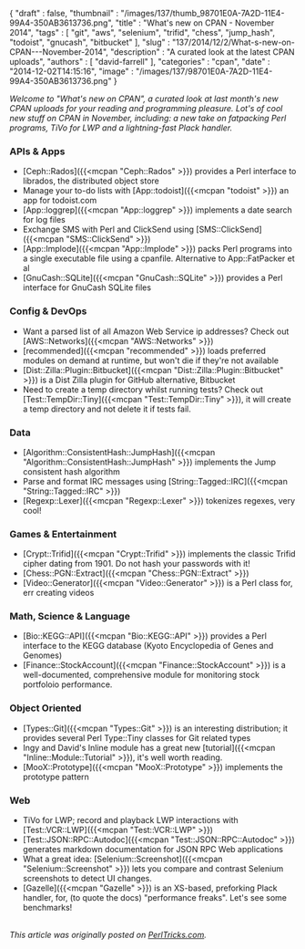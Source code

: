 {
   "draft" : false,
   "thumbnail" : "/images/137/thumb_98701E0A-7A2D-11E4-99A4-350AB3613736.png",
   "title" : "What's new on CPAN - November 2014",
   "tags" : [
      "git",
      "aws",
      "selenium",
      "trifid",
      "chess",
      "jump_hash",
      "todoist",
      "gnucash",
      "bitbucket"
   ],
   "slug" : "137/2014/12/2/What-s-new-on-CPAN---November-2014",
   "description" : "A curated look at the latest CPAN uploads",
   "authors" : [
      "david-farrell"
   ],
   "categories" : "cpan",
   "date" : "2014-12-02T14:15:16",
   "image" : "/images/137/98701E0A-7A2D-11E4-99A4-350AB3613736.png"
}


*Welcome to "What's new on CPAN", a curated look at last month's new CPAN uploads for your reading and programming pleasure. Lot's of cool new stuff on CPAN in November, including: a new take on fatpacking Perl programs, TiVo for LWP and a lightning-fast Plack handler.*

### APIs & Apps

-   [Ceph::Rados]({{<mcpan "Ceph::Rados" >}}) provides a Perl interface to librados, the distributed object store
-   Manage your to-do lists with [App::todoist]({{<mcpan "todoist" >}}) an app for todoist.com
-   [App::loggrep]({{<mcpan "App::loggrep" >}}) implements a date search for log files
-   Exchange SMS with Perl and ClickSend using [SMS::ClickSend]({{<mcpan "SMS::ClickSend" >}})
-   [App::Implode]({{<mcpan "App::Implode" >}}) packs Perl programs into a single executable file using a cpanfile. Alternative to App::FatPacker et al
-   [GnuCash::SQLite]({{<mcpan "GnuCash::SQLite" >}}) provides a Perl interface for GnuCash SQLite files

### Config & DevOps

-   Want a parsed list of all Amazon Web Service ip addresses? Check out [AWS::Networks]({{<mcpan "AWS::Networks" >}})
-   [recommended]({{<mcpan "recommended" >}}) loads preferred modules on demand at runtime, but won't die if they're not available
-   [Dist::Zilla::Plugin::Bitbucket]({{<mcpan "Dist::Zilla::Plugin::Bitbucket" >}}) is a Dist Zilla plugin for GitHub alternative, Bitbucket
-   Need to create a temp directory whilst running tests? Check out [Test::TempDir::Tiny]({{<mcpan "Test::TempDir::Tiny" >}}), it will create a temp directory and not delete it if tests fail.

### Data

-   [Algorithm::ConsistentHash::JumpHash]({{<mcpan "Algorithm::ConsistentHash::JumpHash" >}}) implements the Jump consistent hash algorithm
-   Parse and format IRC messages using [String::Tagged::IRC]({{<mcpan "String::Tagged::IRC" >}})
-   [Regexp::Lexer]({{<mcpan "Regexp::Lexer" >}}) tokenizes regexes, very cool!

### Games & Entertainment

-   [Crypt::Trifid]({{<mcpan "Crypt::Trifid" >}}) implements the classic Trifid cipher dating from 1901. Do not hash your passwords with it!
-   [Chess::PGN::Extract]({{<mcpan "Chess::PGN::Extract" >}})
-   [Video::Generator]({{<mcpan "Video::Generator" >}}) is a Perl class for, err creating videos

### Math, Science & Language

-   [Bio::KEGG::API]({{<mcpan "Bio::KEGG::API" >}}) provides a Perl interface to the KEGG database (Kyoto Encyclopedia of Genes and Genomes)
-   [Finance::StockAccount]({{<mcpan "Finance::StockAccount" >}}) is a well-documented, comprehensive module for monitoring stock portfoloio performance.

### Object Oriented

-   [Types::Git]({{<mcpan "Types::Git" >}}) is an interesting distribution; it provides several Perl Type::Tiny classes for Git related types
-   Ingy and David's Inline module has a great new [tutorial]({{<mcpan "Inline::Module::Tutorial" >}}), it's well worth reading.
-   [MooX::Prototype]({{<mcpan "MooX::Prototype" >}}) implements the prototype pattern

### Web

-   TiVo for LWP; record and playback LWP interactions with [Test::VCR::LWP]({{<mcpan "Test::VCR::LWP" >}})
-   [Test::JSON::RPC::Autodoc]({{<mcpan "Test::JSON::RPC::Autodoc" >}}) generates markdown documentation for JSON RPC Web applications
-   What a great idea: [Selenium::Screenshot]({{<mcpan "Selenium::Screenshot" >}}) lets you compare and contrast Selenium screenshots to detect UI changes.
-   [Gazelle]({{<mcpan "Gazelle" >}}) is an XS-based, preforking Plack handler, for, (to quote the docs) "performance freaks". Let's see some benchmarks!


\
*This article was originally posted on [PerlTricks.com](http://perltricks.com).*
